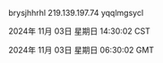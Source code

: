 brysjhhrhl 219.139.197.74 yqqlmgsycl

2024年 11月 03日 星期日 14:30:02 CST

2024年 11月 03日 星期日 06:30:02 GMT
